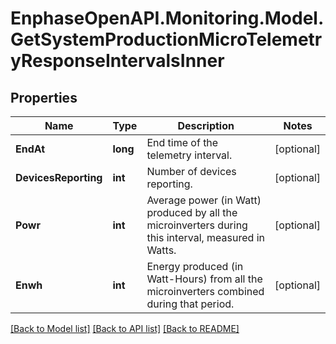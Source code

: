# EnphaseOpenAPI.Monitoring.Model.GetSystemProductionMicroTelemetryResponseIntervalsInner

## Properties

Name | Type | Description | Notes
------------ | ------------- | ------------- | -------------
**EndAt** | **long** | End time of the telemetry interval. | [optional] 
**DevicesReporting** | **int** | Number of devices reporting. | [optional] 
**Powr** | **int** | Average power (in Watt) produced by all the microinverters during this interval, measured in Watts. | [optional] 
**Enwh** | **int** | Energy produced (in Watt-Hours) from all the microinverters combined during that period. | [optional] 

[[Back to Model list]](../README.md#documentation-for-models) [[Back to API list]](../README.md#documentation-for-api-endpoints) [[Back to README]](../README.md)

